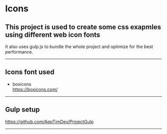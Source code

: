 # Icons
## This project is used to create some css exapmles using different web icon fonts

It also uses gulp.js to bundle the whole project and optimize for the best performance. 

---

## Icons font used
- boxicons  
https://boxicons.com/


---

## Gulp setup
https://github.com/AppTimDev/ProjectGulp

---

